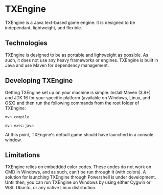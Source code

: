 # TXEngine

TXEngine is a Java text-based game engine. It is designed to be independant, lightweight, and flexible.

## Technologies

TXEngine is designed to be as portable and lightweight as possible. As such, it does not use any heavy frameworks or engines. 
TXEngine is built in Java and use Maven for dependency management.


## Developing TXEngine

Getting TXEngine set up on your machine is simple. Install Maven (3.8+) and JDK 16 for your specific platform (available on Windows, Linux, and OSX) and then run the following commands from the root folder of TXEngine:

`mvn compile`

`mvn exec:java`

At this point, TXEngine's default game should have launched in a console window.

## Limitations

TXEngine relies on embedded color codes. These codes do not work on CMD in Windows, and as such, can't be run through it (with colors). A solution for launching TXEngine through Powershell is under development. Until then, you can run TXEngine on Windows by using either Cygwin or WSL Ubuntu, or any native Linux distribution.
